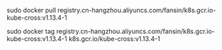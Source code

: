 sudo docker pull registry.cn-hangzhou.aliyuncs.com/fansin/k8s.gcr.io-kube-cross:v1.13.4-1

sudo docker tag registry.cn-hangzhou.aliyuncs.com/fansin/k8s.gcr.io-kube-cross:v1.13.4-1 k8s.gcr.io/kube-cross:v1.13.4-1
